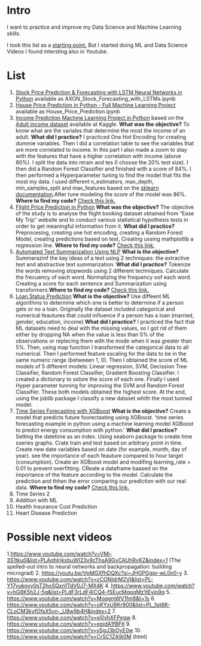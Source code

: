 # Intro

I want to practice and improve my Data Science and Machine Learning skills. 

I took this list as a [starting point.](https://medium.com/coders-camp/180-data-science-and-machine-learning-projects-with-python-6191bc7b9db9) But I started doing ML and Data Science Videos I found intersting also in Youtube. 

# List 

1. [Stock Price Prediction & Forecasting with LSTM Neural Networks in Python](https://www.youtube.com/watch?v=CbTU92pbDKw) available as AXON_Stock_Forecasting_with_LSTMs.ipynb
2. [House Price Prediction in Python - Full Machine Learning Project](https://www.youtube.com/watch?v=Wqmtf9SA_kk) available as House_Price_Prediction.ipynb
3. [Income Prediction Machine Learning Project in Python](https://www.youtube.com/watch?v=dhoKFqhVJu0) based on the [Adult income dataset](https://www.kaggle.com/datasets/wenruliu/adult-income-dataset) available at Kaggle. **What was the objective?** To know what are the variales that determine the most the income of an adult. **What did I practice?** I practiced One Hot Encoding for creating dummie variables. Then I did a correlation table to see the variables that are more correlated to income. In this part I also made a zoom to stay with the features that have a higher correlation with income (above 80%). I split the data into ntrain and tes (I choose the 20% test size). I then did a Random Forest Classifier and finished with a score of 84%. I then performed a Hyperparameter tuning to find the model that fits the most my data. I used different n_estimators, max_depth, min_samples_split and max_features based on the [sklearn documentation](https://scikit-learn.org/stable/modules/generated/sklearn.ensemble.RandomForestClassifier.html).After tune modeling the score of the model was 86%. **Where to find my code?** [Check this link.](https://github.com/rulocastellanos/practice_data_science_ml/blob/main/Adult_income.ipynb)
4. [Flight Price Prediction in Python](https://www.youtube.com/watch?v=EMoLTicNR6w) **What was the objective?** The objective of the study is to analyse the flight booking dataset obtained from “Ease My Trip” website and to conduct various statistical hypothesis tests in order to get meaningful information from it. **What did I practice?** Preprocesing, creating one hot encoding, creating a Random Forest Model, creating predictions based on test, Creating ussing mathplotlib a regression line. **Where to find my code?** [Check this link.](https://github.com/rulocastellanos/practice_data_science_ml/blob/main/Flight_Price_Prediction.ipynb)
5. [Automated Text Summarization Using NLP](https://www.youtube.com/watch?v=NabFGP4yLnk&list=PL_1pt6K-CLoCM3kyfOfsX5vn-_U8w9b4H) **What is the objective?** Summarazinf the key ideas of a text using 2 techniques: the extractive text and abstractive text summarization. **What did I practice?** Tokenize the words removing stopwords using 2 different techniques. Calculate the frecuency of each word. Normalizing the frequency oof each word. Creating a score for each sentence and Summarization using transformers.**Where to find my code?** [Check this link.](https://github.com/rulocastellanos/practice_data_science_ml/blob/main/Automated_Text_Summarization_Using_NLP.ipynb)
6. [Loan Status Prediction](https://www.youtube.com/watch?v=p3-7qW_t5bw) **What is the objective?** Use diffeent ML algorithms to determine which one is better to determine if a person gets or no a loan. Originally the dataset included categorical and numerical feautures that could influence if a person has a loan (married, gender, education, income) **What did I practice?** I practiced the fact that ML datasets need to deal with the missing values, so I got rid of them either by dropping NA when the value is less than 5% of the observations or replecing them with the mode when it was greater than 5%. Then, using map function I transformed the categorical data to all numerical. Then I performed feature sscaling for the data to be in the same numeric range (betweeen 1, 0). Then I obtained the score of ML models of 5 different models: Linear regression, SVM, Decission Tree Classifier, Random Forest Classifier, Gradient Boosting Classifier. I created a dictionary to sstore the score of each one. Finally I used Hyper parameter tunning for improving the SVM and Random Forest Classifier. These both models obtained the highest score. At the end, using the joblib package I classify a new dataset whith the most tunned model.
7. [Time Series Forecasting with XGBoost](https://www.youtube.com/watch?v=vV12dGe_Fho) **What is the objective?** Create a model that predicts future foorectasting using XGBoost. 'time series forecasting example in python using a machine learning model XGBoost to predict energy consumption with python.' **What did I practice?** Setting the datetime as an index. Using seaborn package  to create time sseries graphs. Crate train and test based on arbitrary point in time. Create new date variables based on date (for example, month, day of year). see the importance of each feauture compared to hour target (consumption). Create an XGBoost model and modifing learning_rate = 0.01 to prevent overfitting. CReate a dataframe baased on the importance of the feature according to the model. Calculate the prediction and thhen the error comparing our prediction with our real data. **Where to find my code?** [Check this link. ](https://github.com/rulocastellanos/practice_data_science_ml/blob/main/Time_Series_Forecasting_with_XGBoost.ipynb)
8. Time Series 2
9. Addition with ML
10. Health Insurance Cost Prediction
11. Heart Disease Prediction



# Possible next videos

1.https://www.youtube.com/watch?v=VMj-3S1tku0&list=PLAqhIrjkxbuWI23v9cThsA9GvCAUhRvKZ&index=1 (The spelled-out intro to neural networks and backpropagation: building micrograd)
2. https://youtu.be/VpMGXfhDQXc?si=JHGPGgpr-wL0n0-y
3. https://www.youtube.com/watch?v=cCONIdrM2VI&list=PL-Y17yukoyy0sT2hoSQxn1TdV0J7-MX4K
4. https://www.youtube.com/watch?v=hG8K5h2J-5g&list=PLdF3rLdF4ICQ4-fSEucMqoqMz1tEyjp9q
5. https://www.youtube.com/watch?v=MoqgmWV1fm8&t=1s
6. https://www.youtube.com/watch?v=oKYxU8Kr900&list=PL_1pt6K-CLoCM3kyfOfsX5vn-_U8w9b4H&index=2
7. https://www.youtube.com/watch?v=xi0vhXFPegw
8. https://www.youtube.com/watch?v=epidA1fBFtI
9. https://www.youtube.com/watch?v=vSgJ3bOyE0w
10. https://www.youtube.com/watch?v=CrSC1ZA9j0M (html)
   




